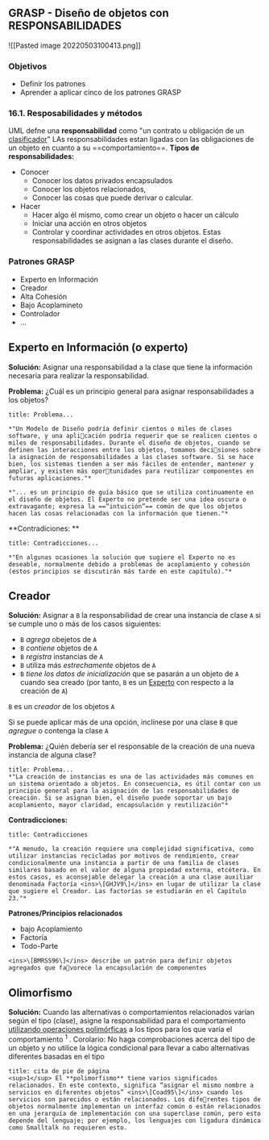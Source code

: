 ## GRASP - Diseño de objetos con RESPONSABILIDADES
![[Pasted image 20220503100413.png]]
### Objetivos
- Definir los patrones
- Aprender a aplicar cinco de los patrones GRASP

### 16.1. Resposabilidades y métodos

UML defne una **responsabilidad** como "un contrato u obligación de un <ins>clasificador</ins>"
LAs responsabilidades estan ligadas con las obligaciones de un objeto en cuanto a su ==comportamiento==. 
**Tipos de responsabilidades:**
- Conocer
	- Conocer los datos privados encapsulados
	- Conocer los objetos relacionados, 
	- Conocer las cosas que puede derivar o calcular.
- Hacer
	- Hacer algo él mismo, como crear un objeto o hacer un cálculo
	- Iniciar una acción en otros objetos
	- Controlar y coordinar actividades en otros objetos.
	Estas responsabilidades se asignan a las clases durante el diseño.
	
### Patrones GRASP
- Experto en Información
- Creador
- Alta Cohesión
- Bajo Acoplamineto
- Controlador
- ...
	
## Experto en Información (o experto)
	
**Solución:** Asignar una responsabilidad a la clase que tiene la información necesaria para realizar la responsabilidad.

**Problema:** ¿Cuál es un principio general para asignar responsabilidades a los objetos?

````ad-quote 
title: Problema...

*"Un Modelo de Diseño podría definir cientos o miles de clases software, y una aplicación podría requerir que se realicen cientos o miles de responsabilidades. Durante el diseño de objetos, cuando se definen las interacciones entre los objetos, tomamos decisiones sobre la asignación de responsabilidades a las clases software. Si se hace bien, los sistemas tienden a ser más fáciles de entender, mantener y ampliar, y existen más oportunidades para reutilizar componentes en futuras aplicaciones."*
	
*"... es un principio de guía básico que se utiliza continuamente en el diseño de objetos. El Experto no pretende ser una idea oscura o extravagante; expresa la ==“intuición”== común de que los objetos hacen las cosas relacionadas con la información que tienen."*
````
	
**Contradiciones: **
````ad-quote
title: Contradicciones...

*"En algunas ocasiones la solución que sugiere el Experto no es deseable, normalmente debido a problemas de acoplamiento y cohesión (estos principios se discutirán más tarde en este capítulo)."*
````

## Creador
**Solución:** Asignar a `B` la responsabilidad de crear una instancia de clase  `A` si se cumple uno o más de los casos siguientes:
- `B` *agrega* obejetos de `A`
- `B` *contiene* objetos de `A`
- `B` *registra* instancias de `A`
- `B` utiliza más *estrechamente* objetos de `A`
- `B` *tiene los datos de inicialización* que se pasarán a un objeto de `A` cuando sea creado (por tanto, `B` es un <ins>Experto</ins> con respecto a la creación de `A`)

`B` es un *creador* de los objetos `A`

Si se puede aplicar más de una opción, inclínese por una clase `B` que *agregue* o contenga la clase `A`

**Problema:** ¿Quién debería ser el responsable de la creación de una nueva instancia de alguna clase?
````ad-quote
title: Problema...
*"La creación de instancias es una de las actividades más comunes en un sistema orientado a objetos. En consecuencia, es útil contar con un principio general para la asignación de las responsabilidades de creación. Si se asignan bien, el diseño puede soportar un bajo acoplamiento, mayor claridad, encapsulación y reutilización"*
```` 

**Contradicciones:**

````ad-quote
title: Contradicciones

*"A menudo, la creación requiere una complejidad significativa, como utilizar instancias recicladas por motivos de rendimiento, crear condicionalmente una instancia a partir de una familia de clases similares basado en el valor de alguna propiedad externa, etcétera. En estos casos, es aconsejable delegar la creación a una clase auxiliar denominada Factoría <ins>\[GHJV9\]</ins> en lugar de utilizar la clase que sugiere el Creador. Las factorías se estudiarán en el Capítulo 23."*
````

**Patrones/Principios relacionados**
- bajo Acoplamiento
- Factoría
- Todo-Parte
````ad-quote
<ins>\[BMRSS96\]</ins> describe un patrón para definir objetos agregados que favorece la encapsulación de componentes
````

## Olimorfismo

**Solución:** 
Cuando las alternativas o comportamientos relacionados varían según el tipo (clase), asigne la responsabilidad para el comportamiento <ins>utilizando operaciones polimórficas</ins> a los tipos para los que varía el comportamiento <sup>1 </sup>. Corolario: No haga comprobaciones acerca del tipo de un objeto y no utilice la lógica condicional para llevar a cabo alternativas diferentes basadas en el tipo

````ad-quote
title: cita de pie de página
<sup>1</sup> El **polimorfismo** tiene varios significados relacionados. En este contexto, significa “asignar el mismo nombre a servicios en diferentes objetos” <ins>\[Coad95\]</ins> cuando los servicios son parecidos o están relacionados. Los diferentes tipos de objetos normalmente implementan un interfaz común o están relacionados en una jerarquía de implementación con una superclase común, pero esto depende del lenguaje; por ejemplo, los lenguajes con ligadura dinámica como Smalltalk no requieren esto. 